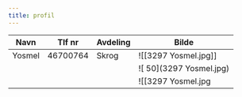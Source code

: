 ```yaml
---
title: profil
---
```


| Navn   | Tlf nr   | Avdeling | Bilde                     |
| ------ | -------- | -------- | ------------------------- |
| Yosmel | 46700764 | Skrog    | ![[3297 Yosmel.jpg]]      |
|        |          |          | ![ 50](3297 Yosmel.jpg) |
|        |          |          |         ![[3297 Yosmel.jpg | #x-small ]]                  |



